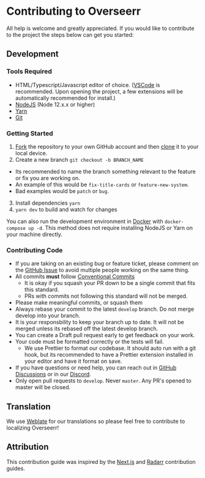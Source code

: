# Contributing to Overseerr

All help is welcome and greatly appreciated. If you would like to contribute to the project the steps below can get you started:

## Development

### Tools Required

- HTML/Typescript/Javascript editor of choice. ([VSCode](https://code.visualstudio.com/) is recommended. Upon opening the project, a few extensions will be automatically recommended for install.)
- [NodeJS](https://nodejs.org/en/download/) (Node 12.x.x or higher)
- [Yarn](https://yarnpkg.com/)
- [Git](https://git-scm.com/downloads)

### Getting Started

1. [Fork](https://help.github.com/articles/fork-a-repo/) the repository to your own GitHub account and then [clone](https://help.github.com/articles/cloning-a-repository/) it to your local device.
2. Create a new branch `git checkout -b BRANCH_NAME`

- Its recommended to name the branch something relevant to the feature or fix you are working on.
- An example of this would be `fix-title-cards` or `feature-new-system`.
- Bad examples would be `patch` or `bug`.

3. Install dependencies `yarn`
4. `yarn dev` to build and watch for changes

You can also run the development environment in [Docker](https://www.docker.com/) with `docker-compose up -d`. This method does not require installing NodeJS or Yarn on your machine directly.

### Contributing Code

- If you are taking on an existing bug or feature ticket, please comment on the [GitHub Issue](https://github.com/sct/overseerr/issues) to avoid multiple people working on the same thing.
- All commits **must** follow [Conventional Commits](https://www.conventionalcommits.org/en/v1.0.0/)
  - It is okay if you squash your PR down to be a single commit that fits this standard.
  - PRs with commits not following this standard will not be merged.
- Please make meaningful commits, or squash them
- Always rebase your commit to the latest `develop` branch. Do not merge develop into your branch.
- It is your responsbility to keep your branch up to date. It will not be merged unless its rebased off the latest develop branch.
- You can create a Draft pull request early to get feedback on your work.
- Your code must be formatted correctly or the tests will fail.
  - We use Prettier to format our codebase. It should auto run with a git hook, but its recommended to have a Prettier extension installed in your editor and have it format on save.
- If you have questions or need help, you can reach out in [GitHub Discussions](https://github.com/sct/overseerr/discussions) or in our [Discord](https://discord.gg/PkCWJSeCk7).
- Only open pull requests to `develop`. Never `master`. Any PR's opened to master will be closed.

## Translation

We use [Weblate](https://hosted.weblate.org/engage/overseerr/) for our translations so please feel free to contribute to localizing Overseerr!

## Attribution

This contribution guide was inspired by the [Next.js](https://github.com/vercel/next.js) and [Radarr](https://github.com/Radarr/Radarr) contribution guides.

